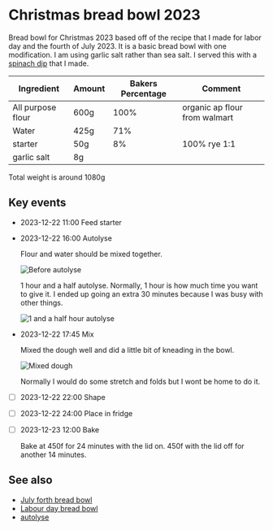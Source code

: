 # Christmas bread bowl 2023

Bread bowl for Christmas 2023 based off of the recipe that I made for labor day and the fourth of July 2023. It is a basic bread bowl with one modification. I am using garlic salt rather than sea salt. I served this with a [spinach dip](../452) that I made.

| Ingredient | Amount | Bakers Percentage | Comment |
| --- | --- | --- | --- |
| All purpose flour | 600g | 100% | organic ap flour from walmart |
| Water | 425g | 71% |  |
| starter | 50g | 8% | 100% rye 1:1 |
| garlic salt | 8g |  |  |

Total weight is around 1080g

## Key events

- 2023-12-22 11:00 Feed starter
- 2023-12-22 16:00 Autolyse

  Flour and water should be mixed together.

  ![Before autolyse](./autolyse-before.jpg)

  1 hour and a half autolyse. Normally, 1 hour is how much time you want to give it. I ended up going an extra 30 minutes because I was busy with other things.

  ![1 and a half hour autolyse](./autolyse-after.jpg)

- 2023-12-22 17:45 Mix

  Mixed the dough well and did a little bit of kneading in the bowl.

  ![Mixed dough](./mixed.jpg)

  Normally I would do some stretch and folds but I wont be home to do it.

- [ ] 2023-12-22 22:00 Shape
- [ ] 2023-12-22 24:00 Place in fridge
- [ ] 2023-12-23 12:00 Bake

  Bake at 450f for 24 minutes with the lid on. 450f with the lid off for another 14 minutes.

## See also

- [July forth bread bowl](../299)
- [Labour day bread bowl](../293)
- [autolyse](../451)
